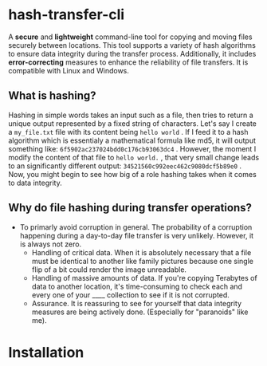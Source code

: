 # hash-transfer-cli
A **secure** and **lightweight** command-line tool for copying and moving files securely between locations. This tool supports a variety of hash algorithms to ensure data integrity during the transfer process. 
Additionally, it includes **error-correcting** measures to enhance the reliability of file transfers. It is compatible with Linux and Windows.

## What is hashing?
Hashing in simple words takes an input such as a file, then tries to return a unique output represented by a fixed string of characters. Let's say I create a  `my_file.txt`  file with its content being  `hello world` . If I feed it to a hash algorithm which is essentialy a mathematical formula like md5, it will output something like:  `6f5902ac237024bdd0c176cb93063dc4` . However, the moment I modify the content of that file to  `hello world.` , that very small change leads to an significantly different output:  `34521560c992eec462c9080dcf5b89e0` . Now, you might begin to see how big of a role hashing takes when it comes to data integrity.

## Why do file hashing during transfer operations? 
- To primarly avoid corruption in general. The probability of a corruption happening during a day-to-day file transfer is very unlikely. However, it is always not zero.
  - Handling of critical data. When it is absolutely necessary that a file must be identical to another like family pictures because one single flip of a bit could render the image unreadable.
  - Handling of massive amounts of data. If you're copying Terabytes of data to another location, it's time-consuming to check each and every one of your ____ collection to see if it is not corrupted.
  - Assurance. It is reassuring to see for yourself that data integrity measures are being actively done. (Especially for "paranoids" like me).

# Installation

